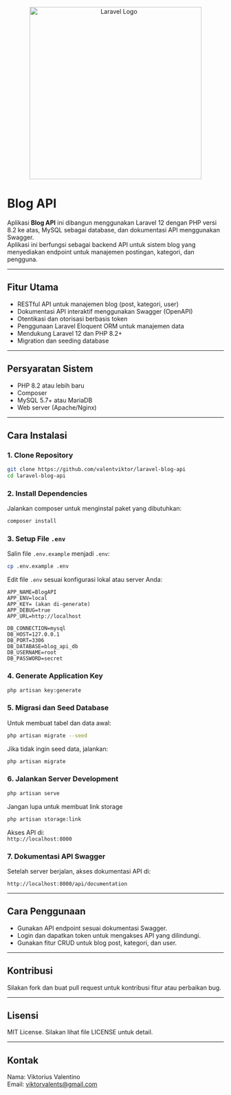 
<p align="center">
  <a href="https://laravel.com" target="_blank">
    <img src="https://raw.githubusercontent.com/laravel/art/master/logo-lockup/5%20SVG/2%20CMYK/1%20Full%20Color/laravel-logolockup-cmyk-red.svg" width="400" alt="Laravel Logo">
  </a>
</p>

# Blog API

Aplikasi **Blog API** ini dibangun menggunakan Laravel 12 dengan PHP versi 8.2 ke atas, MySQL sebagai database, dan dokumentasi API menggunakan Swagger.  
Aplikasi ini berfungsi sebagai backend API untuk sistem blog yang menyediakan endpoint untuk manajemen postingan, kategori, dan pengguna.

---

## Fitur Utama

- RESTful API untuk manajemen blog (post, kategori, user)
- Dokumentasi API interaktif menggunakan Swagger (OpenAPI)
- Otentikasi dan otorisasi berbasis token
- Penggunaan Laravel Eloquent ORM untuk manajemen data
- Mendukung Laravel 12 dan PHP 8.2+
- Migration dan seeding database

---

## Persyaratan Sistem

- PHP 8.2 atau lebih baru
- Composer
- MySQL 5.7+ atau MariaDB
- Web server (Apache/Nginx)

---

## Cara Instalasi

### 1. Clone Repository

```bash
git clone https://github.com/valentviktor/laravel-blog-api
cd laravel-blog-api
```

### 2. Install Dependencies

Jalankan composer untuk menginstal paket yang dibutuhkan:

```bash
composer install
```

### 3. Setup File `.env`

Salin file `.env.example` menjadi `.env`:

```bash
cp .env.example .env
```

Edit file `.env` sesuai konfigurasi lokal atau server Anda:

```env
APP_NAME=BlogAPI
APP_ENV=local
APP_KEY= (akan di-generate)
APP_DEBUG=true
APP_URL=http://localhost

DB_CONNECTION=mysql
DB_HOST=127.0.0.1
DB_PORT=3306
DB_DATABASE=blog_api_db
DB_USERNAME=root
DB_PASSWORD=secret
```

### 4. Generate Application Key

```bash
php artisan key:generate
```

### 5. Migrasi dan Seed Database

Untuk membuat tabel dan data awal:

```bash
php artisan migrate --seed
```

Jika tidak ingin seed data, jalankan:

```bash
php artisan migrate
```

### 6. Jalankan Server Development

```bash
php artisan serve
```

Jangan lupa untuk membuat link storage
```bash
php artisan storage:link
```

Akses API di:  
`http://localhost:8000`

### 7. Dokumentasi API Swagger

Setelah server berjalan, akses dokumentasi API di:

```
http://localhost:8000/api/documentation
```

---

## Cara Penggunaan

- Gunakan API endpoint sesuai dokumentasi Swagger.
- Login dan dapatkan token untuk mengakses API yang dilindungi.
- Gunakan fitur CRUD untuk blog post, kategori, dan user.

---

## Kontribusi

Silakan fork dan buat pull request untuk kontribusi fitur atau perbaikan bug.

---

## Lisensi

MIT License. Silakan lihat file LICENSE untuk detail.

---

## Kontak

Nama: Viktorius Valentino  
Email: viktorvalents@gmail.com
